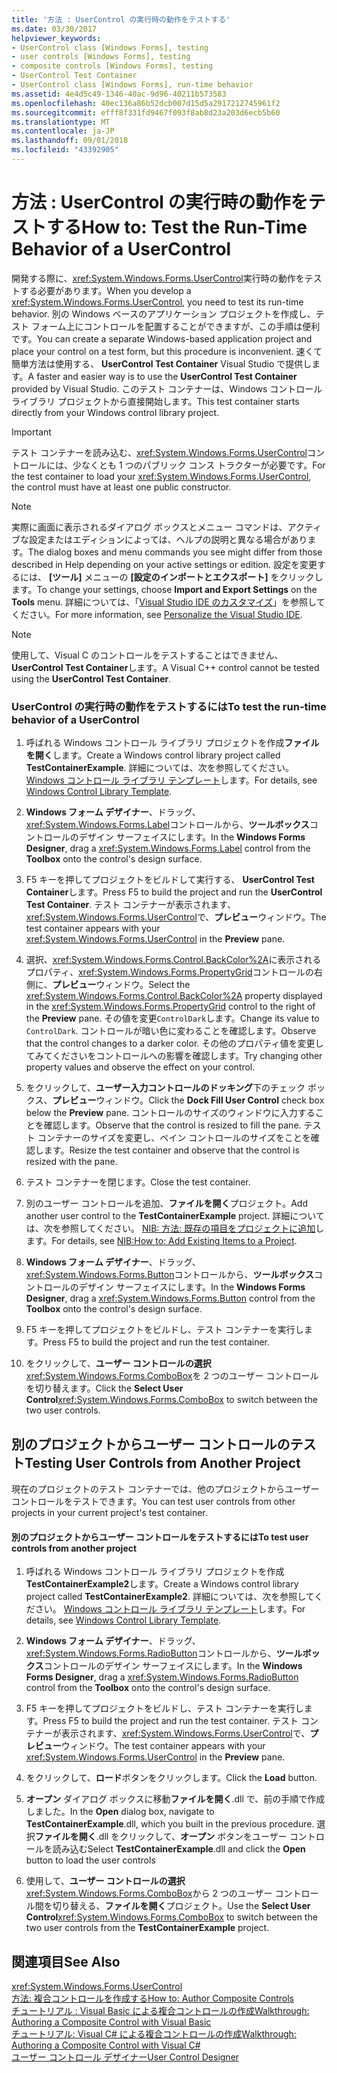 ```yaml
---
title: '方法 : UserControl の実行時の動作をテストする'
ms.date: 03/30/2017
helpviewer_keywords:
- UserControl class [Windows Forms], testing
- user controls [Windows Forms], testing
- composite controls [Windows Forms], testing
- UserControl Test Container
- UserControl class [Windows Forms], run-time behavior
ms.assetid: 4e4d5c49-1346-40ac-9d96-40211b573583
ms.openlocfilehash: 40ec136a86b52dcb007d15d5a2917212745961f2
ms.sourcegitcommit: efff8f331fd9467f093f8ab8d23a203d6ecb5b60
ms.translationtype: MT
ms.contentlocale: ja-JP
ms.lasthandoff: 09/01/2018
ms.locfileid: "43392905"
---
```

# <a name="how-to-test-the-run-time-behavior-of-a-usercontrol"></a><span data-ttu-id="c5433-102">方法 : UserControl の実行時の動作をテストする</span><span class="sxs-lookup"><span data-stu-id="c5433-102">How to: Test the Run-Time Behavior of a UserControl</span></span>
<span data-ttu-id="c5433-103">開発する際に、<xref:System.Windows.Forms.UserControl>実行時の動作をテストする必要があります。</span><span class="sxs-lookup"><span data-stu-id="c5433-103">When you develop a <xref:System.Windows.Forms.UserControl>, you need to test its run-time behavior.</span></span> <span data-ttu-id="c5433-104">別の Windows ベースのアプリケーション プロジェクトを作成し、テスト フォーム上にコントロールを配置することができますが、この手順は便利です。</span><span class="sxs-lookup"><span data-stu-id="c5433-104">You can create a separate Windows-based application project and place your control on a test form, but this procedure is inconvenient.</span></span> <span data-ttu-id="c5433-105">速くて簡単方法は使用する、 **UserControl Test Container** Visual Studio で提供します。</span><span class="sxs-lookup"><span data-stu-id="c5433-105">A faster and easier way is to use the **UserControl Test Container** provided by Visual Studio.</span></span> <span data-ttu-id="c5433-106">このテスト コンテナーは、Windows コントロール ライブラリ プロジェクトから直接開始します。</span><span class="sxs-lookup"><span data-stu-id="c5433-106">This test container starts directly from your Windows control library project.</span></span>  
  
> [!IMPORTANT]
>  <span data-ttu-id="c5433-107">テスト コンテナーを読み込む、<xref:System.Windows.Forms.UserControl>コントロールには、少なくとも 1 つのパブリック コンス トラクターが必要です。</span><span class="sxs-lookup"><span data-stu-id="c5433-107">For the test container to load your <xref:System.Windows.Forms.UserControl>, the control must have at least one public constructor.</span></span>  
  
> [!NOTE]
>  <span data-ttu-id="c5433-108">実際に画面に表示されるダイアログ ボックスとメニュー コマンドは、アクティブな設定またはエディションによっては、ヘルプの説明と異なる場合があります。</span><span class="sxs-lookup"><span data-stu-id="c5433-108">The dialog boxes and menu commands you see might differ from those described in Help depending on your active settings or edition.</span></span> <span data-ttu-id="c5433-109">設定を変更するには、 **[ツール]** メニューの **[設定のインポートとエクスポート]** をクリックします。</span><span class="sxs-lookup"><span data-stu-id="c5433-109">To change your settings, choose **Import and Export Settings** on the **Tools** menu.</span></span> <span data-ttu-id="c5433-110">詳細については、「[Visual Studio IDE のカスタマイズ](/visualstudio/ide/personalizing-the-visual-studio-ide)」を参照してください。</span><span class="sxs-lookup"><span data-stu-id="c5433-110">For more information, see [Personalize the Visual Studio IDE](/visualstudio/ide/personalizing-the-visual-studio-ide).</span></span>  
  
> [!NOTE]
>  <span data-ttu-id="c5433-111">使用して、Visual C のコントロールをテストすることはできません、 **UserControl Test Container**します。</span><span class="sxs-lookup"><span data-stu-id="c5433-111">A Visual C++ control cannot be tested using the **UserControl Test Container**.</span></span>  
  
### <a name="to-test-the-run-time-behavior-of-a-usercontrol"></a><span data-ttu-id="c5433-112">UserControl の実行時の動作をテストするには</span><span class="sxs-lookup"><span data-stu-id="c5433-112">To test the run-time behavior of a UserControl</span></span>  
  
1.  <span data-ttu-id="c5433-113">呼ばれる Windows コントロール ライブラリ プロジェクトを作成**ファイルを開く**します。</span><span class="sxs-lookup"><span data-stu-id="c5433-113">Create a Windows control library project called **TestContainerExample**.</span></span> <span data-ttu-id="c5433-114">詳細については、次を参照してください。 [Windows コントロール ライブラリ テンプレート](https://msdn.microsoft.com/library/722f4e2d-1310-4ed5-8f33-593337ab66b4)します。</span><span class="sxs-lookup"><span data-stu-id="c5433-114">For details, see [Windows Control Library Template](https://msdn.microsoft.com/library/722f4e2d-1310-4ed5-8f33-593337ab66b4).</span></span>  
  
2.  <span data-ttu-id="c5433-115">**Windows フォーム デザイナー**、ドラッグ、<xref:System.Windows.Forms.Label>コントロールから、**ツールボックス**コントロールのデザイン サーフェイスにします。</span><span class="sxs-lookup"><span data-stu-id="c5433-115">In the **Windows Forms Designer**, drag a <xref:System.Windows.Forms.Label> control from the **Toolbox** onto the control's design surface.</span></span>  
  
3.  <span data-ttu-id="c5433-116">F5 キーを押してプロジェクトをビルドして実行する、 **UserControl Test Container**します。</span><span class="sxs-lookup"><span data-stu-id="c5433-116">Press F5 to build the project and run the **UserControl Test Container**.</span></span> <span data-ttu-id="c5433-117">テスト コンテナーが表示されます、<xref:System.Windows.Forms.UserControl>で、**プレビュー**ウィンドウ。</span><span class="sxs-lookup"><span data-stu-id="c5433-117">The test container appears with your <xref:System.Windows.Forms.UserControl> in the **Preview** pane.</span></span>  
  
4.  <span data-ttu-id="c5433-118">選択、<xref:System.Windows.Forms.Control.BackColor%2A>に表示されるプロパティ、<xref:System.Windows.Forms.PropertyGrid>コントロールの右側に、**プレビュー**ウィンドウ。</span><span class="sxs-lookup"><span data-stu-id="c5433-118">Select the <xref:System.Windows.Forms.Control.BackColor%2A> property displayed in the <xref:System.Windows.Forms.PropertyGrid> control to the right of the **Preview** pane.</span></span> <span data-ttu-id="c5433-119">その値を変更`ControlDark`します。</span><span class="sxs-lookup"><span data-stu-id="c5433-119">Change its value to `ControlDark`.</span></span> <span data-ttu-id="c5433-120">コントロールが暗い色に変わることを確認します。</span><span class="sxs-lookup"><span data-stu-id="c5433-120">Observe that the control changes to a darker color.</span></span> <span data-ttu-id="c5433-121">その他のプロパティ値を変更してみてくださいをコントロールへの影響を確認します。</span><span class="sxs-lookup"><span data-stu-id="c5433-121">Try changing other property values and observe the effect on your control.</span></span>  
  
5.  <span data-ttu-id="c5433-122">をクリックして、**ユーザー入力コントロールのドッキング**下のチェック ボックス、**プレビュー**ウィンドウ。</span><span class="sxs-lookup"><span data-stu-id="c5433-122">Click the **Dock Fill User Control** check box below the **Preview** pane.</span></span> <span data-ttu-id="c5433-123">コントロールのサイズのウィンドウに入力することを確認します。</span><span class="sxs-lookup"><span data-stu-id="c5433-123">Observe that the control is resized to fill the pane.</span></span> <span data-ttu-id="c5433-124">テスト コンテナーのサイズを変更し、ペイン コントロールのサイズをことを確認します。</span><span class="sxs-lookup"><span data-stu-id="c5433-124">Resize the test container and observe that the control is resized with the pane.</span></span>  
  
6.  <span data-ttu-id="c5433-125">テスト コンテナーを閉じます。</span><span class="sxs-lookup"><span data-stu-id="c5433-125">Close the test container.</span></span>  
  
7.  <span data-ttu-id="c5433-126">別のユーザー コントロールを追加、**ファイルを開く**プロジェクト。</span><span class="sxs-lookup"><span data-stu-id="c5433-126">Add another user control to the **TestContainerExample** project.</span></span> <span data-ttu-id="c5433-127">詳細については、次を参照してください。 [NIB: 方法: 既存の項目をプロジェクトに追加](https://msdn.microsoft.com/library/15f4cfb7-78ab-457f-9f14-099a25a6a2d3)します。</span><span class="sxs-lookup"><span data-stu-id="c5433-127">For details, see [NIB:How to: Add Existing Items to a Project](https://msdn.microsoft.com/library/15f4cfb7-78ab-457f-9f14-099a25a6a2d3).</span></span>  
  
8.  <span data-ttu-id="c5433-128">**Windows フォーム デザイナー**、ドラッグ、<xref:System.Windows.Forms.Button>コントロールから、**ツールボックス**コントロールのデザイン サーフェイスにします。</span><span class="sxs-lookup"><span data-stu-id="c5433-128">In the **Windows Forms Designer**, drag a <xref:System.Windows.Forms.Button> control from the **Toolbox** onto the control's design surface.</span></span>  
  
9. <span data-ttu-id="c5433-129">F5 キーを押してプロジェクトをビルドし、テスト コンテナーを実行します。</span><span class="sxs-lookup"><span data-stu-id="c5433-129">Press F5 to build the project and run the test container.</span></span>  
  
10. <span data-ttu-id="c5433-130">をクリックして、**ユーザー コントロールの選択**<xref:System.Windows.Forms.ComboBox>を 2 つのユーザー コントロールを切り替えます。</span><span class="sxs-lookup"><span data-stu-id="c5433-130">Click the **Select User Control**<xref:System.Windows.Forms.ComboBox> to switch between the two user controls.</span></span>  
  
## <a name="testing-user-controls-from-another-project"></a><span data-ttu-id="c5433-131">別のプロジェクトからユーザー コントロールのテスト</span><span class="sxs-lookup"><span data-stu-id="c5433-131">Testing User Controls from Another Project</span></span>  
 <span data-ttu-id="c5433-132">現在のプロジェクトのテスト コンテナーでは、他のプロジェクトからユーザー コントロールをテストできます。</span><span class="sxs-lookup"><span data-stu-id="c5433-132">You can test user controls from other projects in your current project's test container.</span></span>  
  
#### <a name="to-test-user-controls-from-another-project"></a><span data-ttu-id="c5433-133">別のプロジェクトからユーザー コントロールをテストするには</span><span class="sxs-lookup"><span data-stu-id="c5433-133">To test user controls from another project</span></span>  
  
1.  <span data-ttu-id="c5433-134">呼ばれる Windows コントロール ライブラリ プロジェクトを作成**TestContainerExample2**します。</span><span class="sxs-lookup"><span data-stu-id="c5433-134">Create a Windows control library project called **TestContainerExample2**.</span></span> <span data-ttu-id="c5433-135">詳細については、次を参照してください。 [Windows コントロール ライブラリ テンプレート](https://msdn.microsoft.com/library/722f4e2d-1310-4ed5-8f33-593337ab66b4)します。</span><span class="sxs-lookup"><span data-stu-id="c5433-135">For details, see [Windows Control Library Template](https://msdn.microsoft.com/library/722f4e2d-1310-4ed5-8f33-593337ab66b4).</span></span>  
  
2.  <span data-ttu-id="c5433-136">**Windows フォーム デザイナー**、ドラッグ、<xref:System.Windows.Forms.RadioButton>コントロールから、**ツールボックス**コントロールのデザイン サーフェイスにします。</span><span class="sxs-lookup"><span data-stu-id="c5433-136">In the **Windows Forms Designer**, drag a <xref:System.Windows.Forms.RadioButton> control from the **Toolbox** onto the control's design surface.</span></span>  
  
3.  <span data-ttu-id="c5433-137">F5 キーを押してプロジェクトをビルドし、テスト コンテナーを実行します。</span><span class="sxs-lookup"><span data-stu-id="c5433-137">Press F5 to build the project and run the test container.</span></span> <span data-ttu-id="c5433-138">テスト コンテナーが表示されます、<xref:System.Windows.Forms.UserControl>で、**プレビュー**ウィンドウ。</span><span class="sxs-lookup"><span data-stu-id="c5433-138">The test container appears with your <xref:System.Windows.Forms.UserControl> in the **Preview** pane.</span></span>  
  
4.  <span data-ttu-id="c5433-139">をクリックして、**ロード**ボタンをクリックします。</span><span class="sxs-lookup"><span data-stu-id="c5433-139">Click the **Load** button.</span></span>  
  
5.  <span data-ttu-id="c5433-140">**オープン** ダイアログ ボックスに移動**ファイルを開く**.dll で、前の手順で作成しました。</span><span class="sxs-lookup"><span data-stu-id="c5433-140">In the **Open** dialog box, navigate to **TestContainerExample**.dll, which you built in the previous procedure.</span></span> <span data-ttu-id="c5433-141">選択**ファイルを開く**.dll をクリックして、**オープン** ボタンをユーザー コントロールを読み込む</span><span class="sxs-lookup"><span data-stu-id="c5433-141">Select **TestContainerExample**.dll and click the **Open** button to load the user controls</span></span>  
  
6.  <span data-ttu-id="c5433-142">使用して、**ユーザー コントロールの選択**<xref:System.Windows.Forms.ComboBox>から 2 つのユーザー コントロール間を切り替える、**ファイルを開く**プロジェクト。</span><span class="sxs-lookup"><span data-stu-id="c5433-142">Use the **Select User Control**<xref:System.Windows.Forms.ComboBox> to switch between the two user controls from the **TestContainerExample** project.</span></span>  
  
## <a name="see-also"></a><span data-ttu-id="c5433-143">関連項目</span><span class="sxs-lookup"><span data-stu-id="c5433-143">See Also</span></span>  
 <xref:System.Windows.Forms.UserControl>  
 [<span data-ttu-id="c5433-144">方法: 複合コントロールを作成する</span><span class="sxs-lookup"><span data-stu-id="c5433-144">How to: Author Composite Controls</span></span>](../../../../docs/framework/winforms/controls/how-to-author-composite-controls.md)  
 [<span data-ttu-id="c5433-145">チュートリアル : Visual Basic による複合コントロールの作成</span><span class="sxs-lookup"><span data-stu-id="c5433-145">Walkthrough: Authoring a Composite Control with Visual Basic</span></span>](../../../../docs/framework/winforms/controls/walkthrough-authoring-a-composite-control-with-visual-basic.md)  
 [<span data-ttu-id="c5433-146">チュートリアル: Visual C# による複合コントロールの作成</span><span class="sxs-lookup"><span data-stu-id="c5433-146">Walkthrough: Authoring a Composite Control with Visual C#</span></span>](../../../../docs/framework/winforms/controls/walkthrough-authoring-a-composite-control-with-visual-csharp.md)  
 [<span data-ttu-id="c5433-147">ユーザー コントロール デザイナー</span><span class="sxs-lookup"><span data-stu-id="c5433-147">User Control Designer</span></span>](https://msdn.microsoft.com/library/2abb9eec-ba32-45cb-b73d-8b52a8bd6bf1)
